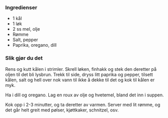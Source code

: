 
### Ingredienser
- 1 kål
- 1 løk
- 2 ss mel, olje
- Rømme
- Salt, pepper
- Paprika, oregano, dill

### Slik gjør du det
Rens og kutt kålen i strimler. Skrell løken, finhakk og stek den deretter på oljen til det bli lysbrun. Trekk til side, dryss litt paprika og pepper, tilsett kålen, salt og hell over nok vann til ikke å dekke til det og kok til kålen er myk.

 Ha i dill og oregano. Lag en roux av olje og hvetemel, bland det inn i suppen.

 Kok opp i 2-3 minutter, og ta deretter av varmen. Server med lit rømme, og det går helt greit med pølser, kjøttkaker, schnitzel, osv.

   